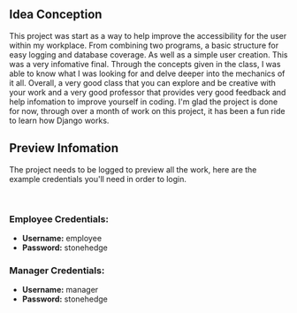 <h2>Idea Conception</h2>
<p>This project was start as a way to help improve the accessibility for the user within my workplace. 
From combining two programs, a basic structure for easy logging and database coverage. As well as a simple user creation.
This was a very infomative final. Through the concepts given in the class, I was able to know what I was looking for and delve deeper into the mechanics of it all.
Overall, a very good class that you can explore and be creative with your work and a very good professor that provides very good feedback and help infomation to improve yourself in coding.
I'm glad the project is done for now, through over a month of work on this project, it has been a fun ride to learn how Django works.
</p>

<h2>Preview Infomation</h2>
<p>The project needs to be logged to preview all the work, here are the example credentials you'll need in order to login.</p>
<br>
<h3>Employee Credentials:</h3>
<ul>
        <li><strong>Username:</strong> employee</li>
        <li><strong>Password:</strong> stonehedge</li>
</ul>
<h3>Manager Credentials:</h3>
<ul>
        <li><strong>Username:</strong> manager</li>
        <li><strong>Password:</strong> stonehedge</li>
</ul>
